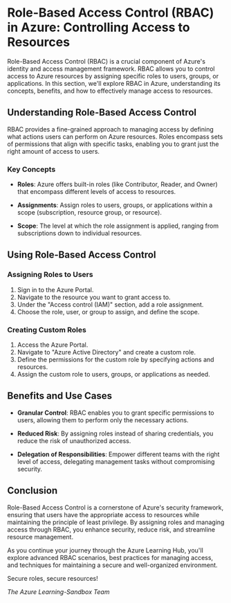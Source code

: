 # Role-Based Access Control (RBAC) in Azure: Controlling Access to Resources

Role-Based Access Control (RBAC) is a crucial component of Azure's identity and access management framework. RBAC allows you to control access to Azure resources by assigning specific roles to users, groups, or applications. In this section, we'll explore RBAC in Azure, understanding its concepts, benefits, and how to effectively manage access to resources.

## Understanding Role-Based Access Control

RBAC provides a fine-grained approach to managing access by defining what actions users can perform on Azure resources. Roles encompass sets of permissions that align with specific tasks, enabling you to grant just the right amount of access to users.

### Key Concepts

- **Roles**: Azure offers built-in roles (like Contributor, Reader, and Owner) that encompass different levels of access to resources.

- **Assignments**: Assign roles to users, groups, or applications within a scope (subscription, resource group, or resource).

- **Scope**: The level at which the role assignment is applied, ranging from subscriptions down to individual resources.

## Using Role-Based Access Control

### Assigning Roles to Users

1. Sign in to the Azure Portal.
2. Navigate to the resource you want to grant access to.
3. Under the "Access control (IAM)" section, add a role assignment.
4. Choose the role, user, or group to assign, and define the scope.

### Creating Custom Roles

1. Access the Azure Portal.
2. Navigate to "Azure Active Directory" and create a custom role.
3. Define the permissions for the custom role by specifying actions and resources.
4. Assign the custom role to users, groups, or applications as needed.

## Benefits and Use Cases

- **Granular Control**: RBAC enables you to grant specific permissions to users, allowing them to perform only the necessary actions.

- **Reduced Risk**: By assigning roles instead of sharing credentials, you reduce the risk of unauthorized access.

- **Delegation of Responsibilities**: Empower different teams with the right level of access, delegating management tasks without compromising security.

## Conclusion

Role-Based Access Control is a cornerstone of Azure's security framework, ensuring that users have the appropriate access to resources while maintaining the principle of least privilege. By assigning roles and managing access through RBAC, you enhance security, reduce risk, and streamline resource management.

As you continue your journey through the Azure Learning Hub, you'll explore advanced RBAC scenarios, best practices for managing access, and techniques for maintaining a secure and well-organized environment.

Secure roles, secure resources!

_The Azure Learning-Sandbox Team_
